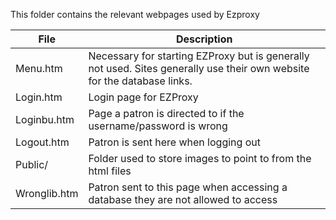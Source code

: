 This folder contains the relevant webpages used by Ezproxy

File | Description
-----|------------
Menu.htm | Necessary for starting EZProxy but is generally not used. Sites generally use their own website for the database links.
Login.htm   | Login page for EZProxy
Loginbu.htm | Page a patron is directed to if the username/password is wrong
Logout.htm  | Patron is sent here when logging out
Public/     | Folder used to store images to point to from the html files
Wronglib.htm | Patron sent to this page when accessing a database they are not allowed to access
